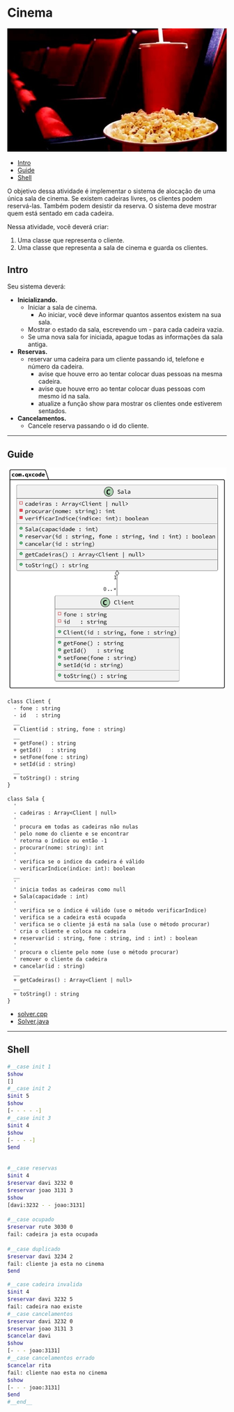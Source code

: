 # Cinema

![cover](cover.jpg)

[](toc)

- [Intro](#intro)
- [Guide](#guide)
- [Shell](#shell)
[](toc)

O objetivo dessa atividade é implementar o sistema de alocação de uma única sala de cinema. Se existem cadeiras livres, os clientes podem reservá-las. Também podem desistir da reserva. O sistema deve mostrar quem está sentado em cada cadeira.

Nessa atividade, você deverá criar:

1. Uma classe que representa o cliente.
2. Uma classe que representa a sala de cinema e guarda os clientes.

## Intro

Seu sistema deverá:

- **Inicializando.**
  - Iniciar a sala de cinema.
    - Ao iniciar, você deve informar quantos assentos existem na sua sala.
  - Mostrar o estado da sala, escrevendo um - para cada cadeira vazia.
  - Se uma nova sala for iniciada, apague todas as informações da sala antiga.
- **Reservas.**
  - reservar uma cadeira para um cliente passando id, telefone e número da cadeira.
    - avise que houve erro ao tentar colocar duas pessoas na mesma cadeira.
    - avise que houve erro ao tentar colocar duas pessoas com mesmo id na sala.
    - atualize a função show para mostrar os clientes onde estiverem sentados.
- **Cancelamentos.**
  - Cancele reserva passando o id do cliente.

***

## Guide

![diagrama](diagrama.png)

[](load)[](diagrama.puml)[](plantuml:fenced:filter)

```plantuml
class Client {
  - fone : string
  - id   : string
  __
  + Client(id : string, fone : string)
  __
  + getFone() : string
  + getId()   : string
  + setFone(fone : string)
  + setId(id : string)
  __
  + toString() : string
}

class Sala {
  '
  - cadeiras : Array<Client | null>
  '
  ' procura em todas as cadeiras não nulas
  ' pelo nome do cliente e se encontrar
  ' retorna o índice ou então -1
  - procurar(nome: string): int
  '
  ' verifica se o indice da cadeira é válido
  - verificarIndice(indice: int): boolean
  __
  '
  ' inicia todas as cadeiras como null
  + Sala(capacidade : int)
  '
  ' verifica se o índice é válido (use o método verificarIndice)
  ' verifica se a cadeira está ocupada
  ' verifica se o cliente já está na sala (use o método procurar)
  ' cria o cliente e coloca na cadeira
  + reservar(id : string, fone : string, ind : int) : boolean
  '
  ' procura o cliente pelo nome (use o método procurar)
  ' remover o cliente da cadeira
  + cancelar(id : string)
  __
  + getCadeiras() : Array<Client | null>
  __
  + toString() : string
}
```

[](load)

- [solver.cpp](.cache/draft.cpp)
- [Solver.java](.cache/draft.java)

***

## Shell

```bash
#__case init 1
$show
[]
#__case init 2
$init 5
$show
[- - - - -]
#__case init 3
$init 4
$show
[- - - -]
$end
```

```sh

#__case reservas
$init 4
$reservar davi 3232 0
$reservar joao 3131 3
$show
[davi:3232 - - joao:3131]

#__case ocupado
$reservar rute 3030 0
fail: cadeira ja esta ocupada

#__case duplicado
$reservar davi 3234 2
fail: cliente ja esta no cinema
$end
```

```sh
#__case cadeira invalida
$init 4
$reservar davi 3232 5
fail: cadeira nao existe
#__case cancelamentos
$reservar davi 3232 0
$reservar joao 3131 3
$cancelar davi
$show
[- - - joao:3131]
#__case cancelamentos errado
$cancelar rita
fail: cliente nao esta no cinema
$show
[- - - joao:3131]
$end
#__end__
```
